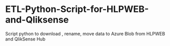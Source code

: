 # ETL-Python-Script-for-HLPWEB-and-Qliksense
Script python to download , rename, move data to Azure Blob from HLPWEB and QlikSense Hub
